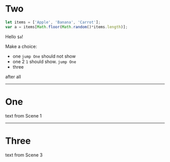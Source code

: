 
# Two

```js
let items = ['Apple', 'Banana', 'Carrot'];
var a = items[Math.floor(Math.random()*items.length)];
```

Hello `$a`!

Make a choice:

- one `jump One` should not show
- one 2 `1` should show. `jump One`
- three

after all

---

# One

text from Scene 1

---

# Three

text from Scene 3